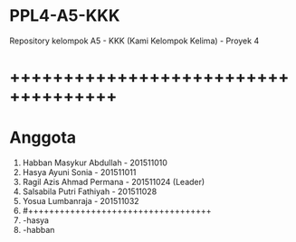 # PPL4-A5-KKK
Repository kelompok A5 - KKK (Kami Kelompok Kelima) - Proyek 4
# ++++++++++++++++++++++++++++++++++++
# Anggota #
1. Habban Masykur Abdullah - 201511010
2. Hasya Ayuni Sonia - 201511011
3. Ragil Azis Ahmad Permana - 201511024 (Leader)
4. Salsabila Putri Fathiyah - 201511028
5. Yosua Lumbanraja - 201511032
6. #+++++++++++++++++++++++++++++++++++
7. -hasya
8. -habban
